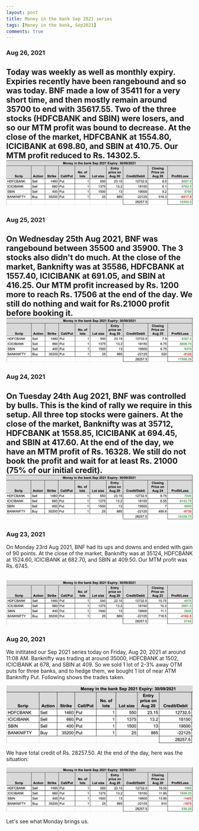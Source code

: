 ```yaml
---
layout: post
title: Money in the bank Sep 2021 series
tags: [Money in the bank, Sep2021]
comments: true
---
```


### Aug 26, 2021
Today was weekly as well as monthly expiry. Expiries recently have been rangebound and so was today. BNF made a low of 35411 for a very short time, and then mostly remain around 35700 to end with 35617.55. Two of the three stocks (HDFCBANK and SBIN) were losers, and so our MTM profit was bound to decrease. At the close of the market, HDFCBANK at 1554.80, ICICIBANK at 698.80, and SBIN at 410.75. Our MTM profit reduced to Rs. 14302.5.
![mib_status_aug_23_2021](../assets/img/mib_status_aug_26_2021.jpg)
---

### Aug 25, 2021
On Wednesday 25th Aug 2021, BNF was rangebound between 35500 and 35900. The 3 stocks also didn't do much. At the close of the market, Banknifty was at 35586, HDFCBANK at 1557.40, ICICIBANK at 691.05, and SBIN at 416.25. Our MTM profit increased by Rs. 1200 more to reach Rs. 17506 at the end of the day. We still do nothing and wait for Rs.21000 profit before booking it.
![mib_status_aug_23_2021](../assets/img/mib_status_aug_25_2021.jpg)
---

### Aug 24, 2021
On Tuesday 24th Aug 2021, BNF was controlled by bulls. This is the kind of rally we require in this setup. All three top stocks were gainers. At the close of the market, Banknifty was at 35712, HDFCBANK at 1558.85, ICICIBANK at 694.45, and SBIN at 417.60. At the end of the day, we have an MTM profit of Rs. 16328. We still do not book the profit and wait for at least Rs. 21000 (75% of our initial credit).
![mib_status_aug_23_2021](../assets/img/mib_status_aug_24_2021.jpg)
---

### Aug 23, 2021
On Monday 23rd Aug 2021, BNF had its ups and downs and ended with gain of 90 points. At the close of the market, Banknifty was at 35124, HDFCBANK at 1524.60, ICICIBANK at 682.70, and SBIN at 409.50. Our MTM profit was Rs. 6745.

![mib_status_aug_23_2021](../assets/img/mib_status_aug_23_2021.jpg)
---
### Aug 20, 2021
We inititated our Sep 2021 series today on Friday, Aug 20, 2021 at around 11:08 AM. Banknifty was trading at around 35000, HDFCBANK at 1502, ICICIBANK at 678, and SBIN at 409.
So we sold 1 lot of 2-3% away OTM puts for three banks, and to hedge them, we bought 1 lot of near ATM Banknifty Put. Following shows the trades taken.

![mib_entry_aug_20_2021](../assets/img/mib_entry_aug_20_2021.jpg)

We have total credit of Rs. 28257.50. At the end of the day, here was the situation:

![mib_status_aug_20_2021](../assets/img/mib_status_aug_20_2021.jpg)

Let's see what Monday brings us.
